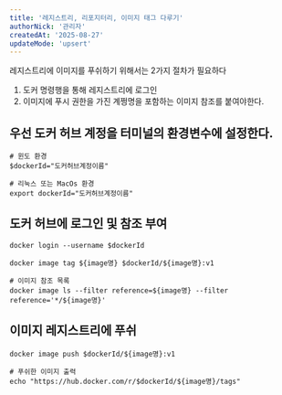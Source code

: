 ```yaml
---
title: '레지스트리, 리포지터리, 이미지 태그 다루기'
authorNick: '관리자'
createdAt: '2025-08-27'
updateMode: 'upsert'
---
```


레지스트리에 이미지를 푸쉬하기 위해서는 2가지 절차가 필요하다

1. 도커 명령행을 통해 레지스트리에 로그인
2. 이미지에 푸시 권한을 가진 계쩡명을 포함하는 이미지 참조를 붙여야한다.

## 우선 도커 허브 계정을 터미널의 환경변수에 설정한다.

```
# 윈도 환경
$dockerId="도커허브계정이름"

# 리눅스 또는 MacOs 환경
export dockerId="도커허브계정이름"
```

## 도커 허브에 로그인 및 참조 부여

```
docker login --username $dockerId

docker image tag ${image명} $dockerId/${image명}:v1

# 이미지 참조 목록
docker image ls --filter reference=${image명} --filter reference='*/${image명}'
```

## 이미지 레지스트리에 푸쉬

```
docker image push $dockerId/${image명}:v1

# 푸쉬한 이미지 출력
echo "https://hub.docker.com/r/$dockerId/${image명}/tags"
```
